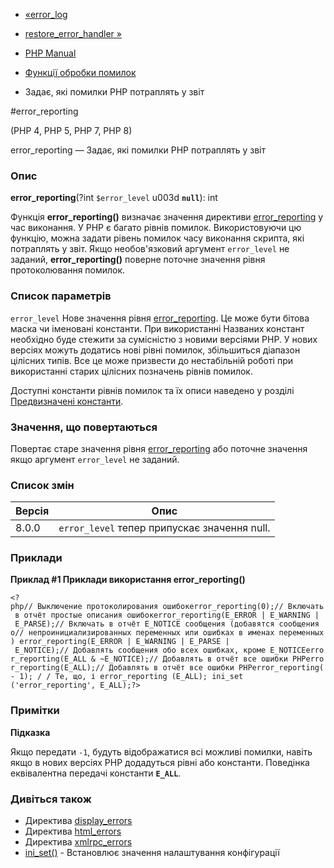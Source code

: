 - [«error_log](function.error-log.md)
- [restore_error_handler »](function.restore-error-handler.md)

- [PHP Manual](index.md)
- [Функції обробки помилок](ref.errorfunc.md)
- Задає, які помилки PHP потраплять у звіт

#error_reporting

(PHP 4, PHP 5, PHP 7, PHP 8)

error_reporting — Задає, які помилки PHP потраплять у звіт

### Опис

**error_reporting**(?int `$error_level` u003d **`null`**): int

Функція **error_reporting()** визначає значення директиви
[error_reporting](errorfunc.configuration.md#ini.error-reporting) у
час виконання. У PHP є багато рівнів помилок. Використовуючи цю
функцію, можна задати рівень помилок часу виконання скрипта, які
потраплять у звіт. Якщо необов'язковий аргумент `error_level` не заданий,
**error_reporting()** поверне поточне значення рівня протоколювання
помилок.

### Список параметрів

`error_level`
Нове значення рівня
[error_reporting](errorfunc.configuration.md#ini.error-reporting). Це
може бути бітова маска чи іменовані константи. При використанні
Названих констант необхідно буде стежити за сумісністю з новими
версіями PHP. У нових версіях можуть додатись нові рівні помилок,
збільшиться діапазон цілісних типів. Все це може призвести до
нестабільній роботі при використанні старих цілісних позначень
рівнів помилок.

Доступні константи рівнів помилок та їх описи наведено у розділі
[Предвизначені константи](errorfunc.constants.md).

### Значення, що повертаються

Повертає старе значення рівня
[error_reporting](errorfunc.configuration.md#ini.error-reporting) або
поточне значення якщо аргумент `error_level` не заданий.

### Список змін

| Версія | Опис                                         |
| ------ | -------------------------------------------- |
| 8.0.0  | `error_level` тепер припускає значення null. |

### Приклади

**Приклад #1 Приклади використання **error_reporting()****

` <?php// Выключение протоколирования ошибокerror_reporting(0);// Включать в отчёт простые описания ошибокerror_reporting(E_ERROR | E_WARNING | E_PARSE);// Включать в отчёт E_NOTICE сообщения (добавятся сообщения о// непроинициализированных переменных или ошибках в именах переменных) error_reporting(E_ERROR | E_WARNING | E_PARSE | E_NOTICE);// Добавлять сообщения обо всех ошибках, кроме E_NOTICEerror_reporting(E_ALL & ~E_NOTICE);// Добавлять в отчёт все ошибки PHPerror_reporting(E_ALL);// Добавлять в отчёт все ошибки PHPerror_reporting(- 1); / / Те, що, і error_reporting (E_ALL); ini_set ('error_reporting', E_ALL);?> `

### Примітки

**Підказка**

Якщо передати `-1`, будуть відображатися всі можливі помилки, навіть якщо в
нових версіях PHP додадуться рівні або константи. Поведінка еквівалентна
передачі константи **`E_ALL`**.

### Дивіться також

- Директива
[display_errors](errorfunc.configuration.md#ini.display-errors)
- Директива
[html_errors](errorfunc.configuration.md#ini.md-errors)
- Директива
[xmlrpc_errors](errorfunc.configuration.md#ini.xmlrpc-errors)
- [ini_set()](function.ini-set.md) - Встановлює значення
налаштування конфігурації
